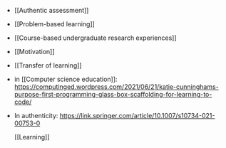 - [[Authentic assessment]]
- [[Problem-based learning]]
- [[Course-based undergraduate research experiences]]
- [[Motivation]]
- [[Transfer of learning]]
- in [[Computer science education]]: https://computinged.wordpress.com/2021/06/21/katie-cunninghams-purpose-first-programming-glass-box-scaffolding-for-learning-to-code/
- In authenticity: https://link.springer.com/article/10.1007/s10734-021-00753-0
  
  [[Learning]]
